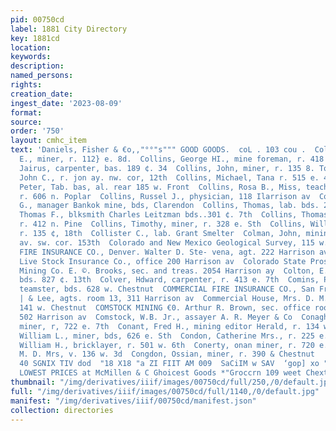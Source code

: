 ```yaml
---
pid: 00750cd
label: 1881 City Directory
key: 1881cd
location: 
keywords: 
description: 
named_persons: 
rights: 
creation_date: 
ingest_date: '2023-08-09'
format: 
source: 
order: '750'
layout: cmhc_item
text: 'Daniels, Fisher & €o,,"°°"s""" GOOD GOODS.  coL . 103 cou .  Collins, George
  E., miner, r. 112} e. 8d.  Collins, George HI., mine foreman, r. 418 e. 11th  Collins,
  Jairus, carpenter, bas. 189 ¢. 34  Collins, John, miner, r. 135 8. Toledo av  Collins,
  John C., r. jon ay. nw. cor, 12th  Collins, Michael, Tana r. 515 e. 4th  Collins,
  Peter, Tab. bas, al. rear 185 w. Front  Collins, Rosa B., Miss, teacher select school
  r. 606 n. Poplar  Collins, Russel J., physician, 118 Ilarrison av  Collins, Samuel
  G., manager Bankok mine, bds, Clarendon  Collins, Thomas, lab. bds. 201 c. Chestnut  Collins,
  Thomas F., blksmith Charles Leitzman bds..301 ¢. 7th  Collins, Thomas W., bricklayer,
  r. 412 n. Pine  Collins, Timothy, miner, r. 328 e. Sth  Collins, William B., machinist,
  r. 135 ¢, 18th  Collister C., lab. Grant Smelter  Colman, John, mining, r. Harrison
  av. sw. cor. 153th  Colorado and New Mexico Geological Survey, 115 w. 3d  COLORADO
  FIRE INSURANCE CO., Denver. Walter D. Ste- vena, agt. 222 Harrison av  Colorado
  Live Stock Insurance Co., office 200 Harrison av  Colorado State Prospecting and
  Mining Co. E. ©. Brooks, sec. and treas. 2054 Harrison ay  Colton, E. V. R., lab.
  bds. 827 ¢. 13th  Colver, Hdward, carpenter, r. 413 e. 7th  Comins, Patrick J.,
  teamster, bds. 628 w. Chestnut  COMMERCIAL FIRE INSURANCE CO., San Francisco. Streeter
  | & Lee, agts. room 13, 311 Harrison av  Commercial House, Mrs. D. M. Farrail, propr.
  141 w. Chestnut  COMSTOCK MINING €0. Arthur R. Brown, sec. office rooms 17 and 18,
  502 Harrison av  Comstock, W.B. Jr., assayer A. R. Meyer & Co  Conaghan, James,
  miner, r, 722 e. 7th  Conant, Fred H., mining editor Herald, r. 134 w. 8th  Condit,
  William L., miner, bds, 626 e. Sth  Condon, Catherine Mrs., r. 225 e. 4th  Condon,
  William H., bricklayer, r. 501 w. 6th  Conerty, onan miner, r. 720 e. 7th  Congdon,
  M. D. Mrs, v. 136 w. 3d  Congdon, Ossian, miner, r. 390 & Chestnut                    UAIWAT
  40 SGNIX TIV dod  "18 X18 "a ZI FIIT AM 009  SaCiIM w SAV  ‘gop] xo "0 ‘a     Ana
  LOWEST PRICES at McMillen & C Ghoicest Goods *"Groccrn 109 weet Chextnctsescoe ” '
thumbnail: "/img/derivatives/iiif/images/00750cd/full/250,/0/default.jpg"
full: "/img/derivatives/iiif/images/00750cd/full/1140,/0/default.jpg"
manifest: "/img/derivatives/iiif/00750cd/manifest.json"
collection: directories
---
```

